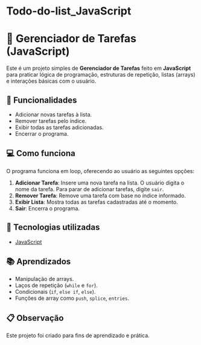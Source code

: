# Todo-do-list_JavaScript

# 📝 Gerenciador de Tarefas (JavaScript)

Este é um projeto simples de **Gerenciador de Tarefas** feito em **JavaScript** para praticar lógica de programação, estruturas de repetição, listas (arrays) e interações básicas com o usuário.

## 🚀 Funcionalidades

- Adicionar novas tarefas à lista.
- Remover tarefas pelo índice.
- Exibir todas as tarefas adicionadas.
- Encerrar o programa.

## 💻 Como funciona

O programa funciona em loop, oferecendo ao usuário as seguintes opções:

1. **Adicionar Tarefa**: Insere uma nova tarefa na lista. O usuário digita o nome da tarefa. Para parar de adicionar tarefas, digite `sair`.
2. **Remover Tarefa**: Remove uma tarefa com base no índice informado.
3. **Exibir Lista**: Mostra todas as tarefas cadastradas até o momento.
4. **Sair**: Encerra o programa.



## 🎯 Tecnologias utilizadas

- [JavaScript](https://developer.mozilla.org/pt-BR/docs/Web/JavaScript)

## 📚 Aprendizados

- Manipulação de arrays.
- Laços de repetição (`while` e `for`).
- Condicionais (`if`, `else if`, `else`).
- Funções de array como `push`, `splice`, `entries`.

## 📋 Observação

Este projeto foi criado para fins de aprendizado e prática.  
